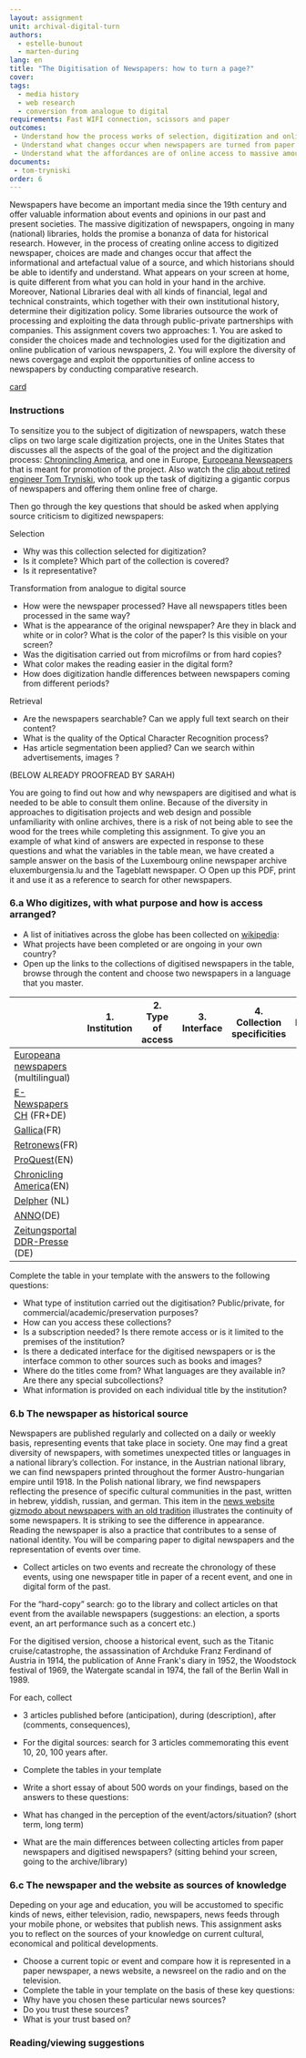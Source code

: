 ```yaml
---
layout: assignment
unit: archival-digital-turn
authors:
  - estelle-bunout
  - marten-during
lang: en
title: "The Digitisation of Newspapers: how to turn a page?"
cover:
tags:
  - media history
  - web research
  - conversion from analogue to digital
requirements: Fast WIFI connection, scissors and paper
outcomes:
 - Understand how the process works of selection, digitization and online publishing of newspapers 
 - Understand what changes occur when newspapers are turned from paper to digital files 
 - Understand what the affordances are of online access to massive amounts of digitized newspapers 
documents:
 - tom-tryniski
order: 6
---
```

Newspapers have become an important media since the 19th century and offer valuable information about events and opinions in our past and present societies. The massive digitization of newspapers, ongoing in many (national) libraries, holds the promise a bonanza of data for historical research. However, in the process of creating online access to digitized newspaper, choices are made and changes occur that affect the informational and artefactual value of a source, and which historians should be able to identify and understand. What appears on your screen at home, is quite different from what you can hold in your hand in the archive.
Moreover, National Libraries deal with all kinds of financial, legal and technical constraints, which together with their own institutional history, determine their digitization policy. Some libraries outsource the work of processing and exploiting the data through public-private partnerships with companies. This assignment covers two approaches: 1. You are asked to consider the choices made and technologies used for the digitization and online publication of various newspapers, 2. You will explore the diversity of news covergage and exploit the opportunities of online access to newspapers by conducting comparative research.

[card](tom-tryniski)

<!-- more -->
<!-- briefing-student -->
### Instructions

<!-- section-contents -->
To sensitize you to the subject of digitization of newspapers, watch these clips on two large scale digitization projects, one in the Unites States that discusses all the aspects of the goal of the project and the digitization process: [Chronincling America](https://www.youtube.com/watch?v=LclIm9s7Iho), and one in Europe, [Europeana Newspapers](https://www.youtube.com/watch?v=5G6v00Z8CyQ) that is meant for promotion of the project. Also watch the [clip about retired engineer Tom Tryniski](https://www.youtube.com/watch?v=KVWDX6oaYCg&feature=youtu.be), who took up the task of digitizing a gigantic corpus of newspapers and offering them online free of charge.

Then go through the key questions that should be asked when applying source criticism to digitized newspapers:

Selection

- Why was this collection selected for digitization?
- Is it complete? Which part of the collection is covered?
- Is it representative?

Transformation from analogue to digital source

- How were the newspaper processed? Have all newspapers titles been processed in the same way?
- What is the appearance of the original newspaper? Are they in black and white or in color? What is the color of the paper? Is this visible on your screen?
- Was the digitisation carried out from microfilms or from hard copies?
- What color makes the reading easier in the digital form?
- How does digitization handle differences between newspapers coming from different periods?

Retrieval

- Are the newspapers searchable? Can we apply full text search on their content?
- What is the quality of the Optical Character Recognition process?
- Has article segmentation been applied? Can we search within advertisements, images ?

(BELOW ALREADY PROOFREAD BY SARAH)

You are going to find out how and why newspapers are digitised and what is needed to be able to consult them online. Because of the diversity in approaches to digitisation projects and web design and possible unfamiliarity with online archives, there is a risk of not being able to see the wood for the trees while completing this assignment. 
To give you an example of what kind of answers are expected in response to these questions and what the variables in the table mean, we have created a sample answer on the basis of the Luxembourg online newspaper archive eluxemburgensia.lu and the Tageblatt newspaper.
○	Open up this PDF, print it and use it as a reference to search for other newspapers. 

<!-- section -->
### 6.a Who digitizes, with what purpose and how is access arranged?   
<!-- section-contents -->

- A list of initiatives across the globe has been collected on [wikipedia](https://en.wikipedia.org/wiki/Wikipedia:List_of_online_newspaper_archives):
- What projects have been completed or are ongoing in your own country?
- Open up the links to the collections of digitised newspapers in the table, browse through the content and choose two newspapers in a    language that you master.


|     | 1. Institution | 2. Type of access | 3. Interface | 4. Collection specificities | 5. Metadata title 
| --- | -------------- | ----------------- | ------------ | --------------------------- | -----------------
| [Europeana newspapers](http://www.europeana-newspapers.eu) (multilingual) |   |   |   |  
| [E-Newspapers CH](http://www.onlinenewspapers.com/switzerl.htm) (FR+DE)   |   |   |   |  
| [Gallica](https://gallica.bnf.fr/html/und/presse-et-revues/presse-et-revues)(FR)  |   |   |   |  
| [Retronews](https://www.retronews.fr)(FR) |   |   |   |  
| [ProQuest](https://www.proquest.com/products-services/pq-hist-news.html)(EN)|   |   |   |  
| [Chronicling America](https://chroniclingamerica.loc.gov)(EN)|   |   |   |  
| [Delpher](https://www.delpher.nl) (NL)|   |   |   |  
| [ANNO](http://anno.onb.ac.at/anno-suche#searchMode=simple&from=1)(DE)|   |   |   |  
| [Zeitungsportal DDR-Presse](http://zefys.staatsbibliothek-berlin.de/ddr-presse/) (DE) |   |   |   |

Complete the table in your template with the answers to the following questions:
- What type of institution carried out the digitisation? Public/private, for commercial/academic/preservation purposes?
- How can you access these collections?
- Is a subscription needed? Is there remote access or is it limited to the premises of the institution?
- Is there a dedicated interface for the digitised newspapers or is the interface common to other sources such as books and images?
- Where do the titles come from? What languages are they available in? Are there any special subcollections?
- What information is provided on each individual title by the institution?

<!-- section -->
### 6.b The newspaper as historical source
<!-- section-contents -->

Newspapers are published regularly and collected on a daily or weekly basis, representing events that take place in society. One may find a great diversity of newspapers, with sometimes unexpected titles or languages in a national library’s collection. For instance, in the Austrian national library, we can find newspapers printed throughout the former Austro-hungarian empire until 1918. In the Polish national library, we find newspapers reflecting the presence of specific cultural communities in the past, written in hebrew, yiddish, russian, and german. This item in the [news website gizmodo about newspapers with an old tradition](https://io9.gizmodo.com/the-worlds-oldest-newspapers-still-being-published-tod-1369904730) illustrates the continuity of some newspapers. It is striking to see the difference in appearance. Reading the newspaper is also a practice that contributes to a sense of national identity. You will be comparing paper to digital newspapers and the representation of events over time.

- Collect articles on two events and recreate the chronology of these events, using one newspaper title in paper of a recent event, and one in digital form of the past.

For the “hard-copy” search: go to the library and collect articles on that event from the available newspapers  (suggestions: an election, a sports event, an art performance such as a concert etc.)

For the digitised version, choose a historical event, such as the Titanic cruise/catastrophe, the assassination of Archduke Franz Ferdinand of Austria in 1914, the publication of Anne Frank's diary in 1952, the Woodstock festival of 1969, the Watergate scandal in 1974, the fall of the Berlin Wall in 1989. 

For each, collect
- 3 articles published before (anticipation), during (description), after (comments, consequences),
- For the digital sources: search for 3 articles commemorating this event 10, 20, 100 years after.

- Complete the tables in your template 

- Write a short essay of about 500 words on your findings, based on the answers to these questions:
- What has changed in the perception of the event/actors/situation? (short term, long term)
- What are the main differences between collecting articles from paper newspapers and digitised newspapers? (sitting behind your screen, going to the archive/library)

<!-- section -->
### 6.c The newspaper and the website as sources of knowledge
<!-- section-contents -->
Depeding on your age and education, you will be accustomed to specific kinds of news, either television, radio, newspapers, news feeds through your mobile phone, or websites that publish news. This assignment asks you to reflect on the sources of your knowledge on current cultural, economical and political developments.
- Choose a current topic or event and compare how it is represented in a paper newspaper, a news website, a newsreel on the radio and on the television.
- Complete the table in your template on the basis of these key questions:
- Why have you chosen these particular news sources?
- Do you trust these sources?
- What is your trust based on?

<!-- section -->
### Reading/viewing suggestions 
<!-- section-contents -->

<!-- briefing-teacher -->
